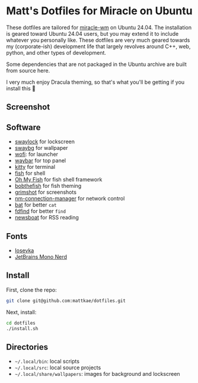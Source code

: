 # Matt's Dotfiles for Miracle on Ubuntu
These dotfiles are tailored for [miracle-wm](https://github.com/miracle-wm-org/miracle-wm)
on Ubuntu 24.04. The installation is geared toward Ubuntu 24.04 users, but you may extend
it to include whatever you personally like. These dotfiles are very much geared towards
my (corporate-ish) development life that largely revolves around C++, web, python,
and other types of development.

Some dependencies that are not packaged in the Ubuntu archive are built from
source here.

I very much enjoy Dracula theming, so that's what you'll be getting if you
install this 🧛

## Screenshot

## Software
- [swaylock](https://github.com/swaywm/swaylock) for lockscreen
- [swaybg](https://github.com/swaywm/swaybg) for wallpaper
- [wofi](https://github.com/SimplyCEO/wofi): for launcher
- [waybar](https://github.com/Alexays/Waybar) for top panel
- [kitty](https://sw.kovidgoyal.net/kitty/) for terminal
- [fish](https://fishshell.com/) for shell
- [Oh My Fish](https://github.com/oh-my-fish/oh-my-fish) for fish shell framework
- [bobthefish](https://github.com/oh-my-fish/theme-bobthefish) for fish theming
- [grimshot](https://man.archlinux.org/man/grimshot.1.en) for screenshots
- [nm-connection-manager](https://wiki.gnome.org/Projects/NetworkManager) for network control
- [bat](https://github.com/sharkdp/bat) for better `cat`
- [fdfind](https://github.com/sharkdp/fd) for better `find`
- [newsboat](https://github.com/newsboat/newsboat) for RSS reading

## Fonts
- [Iosevka](https://github.com/be5invis/Iosevka)
- [JetBrains Mono Nerd](https://github.com/ryanoasis/nerd-fonts)

## Install
First, clone the repo:
```sh
git clone git@github.com:mattkae/dotfiles.git
```

Next, install:
```sh
cd dotfiles
./install.sh
```

## Directories
- `~/.local/bin`: local scripts
- `~/.local/src`: local source projects
- `~/.local/share/wallpapers`: images for background and lockscreen
